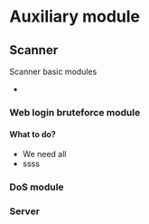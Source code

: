 # Auxiliary module

## Scanner 

Scanner basic modules

- 

### Web login bruteforce module

#### What to do?
- We need all 
- ssss


### DoS module 

### Server

